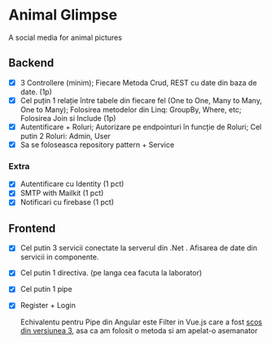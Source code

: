 # Animal Glimpse
A social media for animal pictures
## Backend    
- [X] 3 Controllere (minim); Fiecare Metoda Crud, REST cu date din baza de date. (1p)
- [X] Cel puțin 1 relație între tabele din fiecare fel (One to One, Many to Many, One to Many); Folosirea metodelor din Linq: GroupBy, Where, etc; Folosirea Join si Include (1p)
- [X] Autentificare + Roluri; Autorizare pe endpointuri în funcție de Roluri; Cel putin 2 Roluri: Admin, User
- [X] Sa se foloseasca repository pattern + Service
### Extra  
- [X] Autentificare cu Identity (1 pct)  
- [X] SMTP with Mailkit (1 pct)
- [X] Notificari cu firebase (1 pct)  
## Frontend
- [X] Cel putin 3 servicii conectate la serverul din .Net . Afisarea de date din servicii in componente.
- [X] Cel putin 1 directiva. (pe langa cea facuta la laborator)
- [X] Cel putin 1 pipe
- [X] Register + Login

    Echivalentu pentru Pipe din Angular este Filter in Vue.js care a fost [scos din versiunea 3](https://v3-migration.vuejs.org/breaking-changes/filters.html), asa ca am folosit o metoda si am apelat-o asemanator
